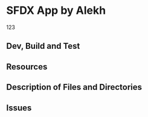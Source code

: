 # SFDX  App by Alekh
123
## Dev, Build and Test


## Resources


## Description of Files and Directories


## Issues


